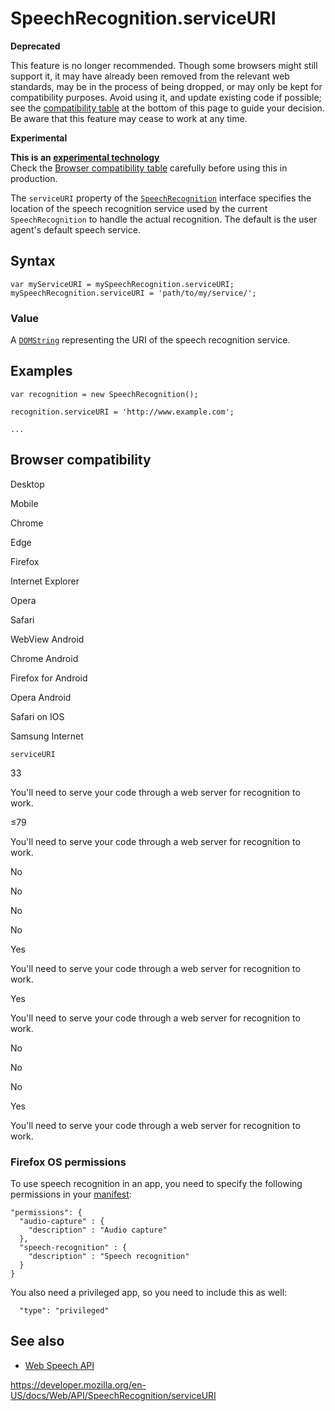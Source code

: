SpeechRecognition.serviceURI
============================

**Deprecated**

This feature is no longer recommended. Though some browsers might still support it, it may have already been removed from the relevant web standards, may be in the process of being dropped, or may only be kept for compatibility purposes. Avoid using it, and update existing code if possible; see the [compatibility table](#browser_compatibility) at the bottom of this page to guide your decision. Be aware that this feature may cease to work at any time.

**Experimental**

**This is an [experimental technology](https://developer.mozilla.org/en-US/docs/MDN/Guidelines/Conventions_definitions#experimental)**  
Check the [Browser compatibility table](#browser_compatibility) carefully before using this in production.

The `serviceURI` property of the [`SpeechRecognition`](../speechrecognition) interface specifies the location of the speech recognition service used by the current `SpeechRecognition` to handle the actual recognition. The default is the user agent's default speech service.

Syntax
------

    var myServiceURI = mySpeechRecognition.serviceURI;
    mySpeechRecognition.serviceURI = 'path/to/my/service/';

### Value

A [`DOMString`](../domstring) representing the URI of the speech recognition service.

Examples
--------

    var recognition = new SpeechRecognition();

    recognition.serviceURI = 'http://www.example.com';

    ...

Browser compatibility
---------------------

Desktop

Mobile

Chrome

Edge

Firefox

Internet Explorer

Opera

Safari

WebView Android

Chrome Android

Firefox for Android

Opera Android

Safari on IOS

Samsung Internet

`serviceURI`

33

You'll need to serve your code through a web server for recognition to work.

≤79

You'll need to serve your code through a web server for recognition to work.

No

No

No

No

Yes

You'll need to serve your code through a web server for recognition to work.

Yes

You'll need to serve your code through a web server for recognition to work.

No

No

No

Yes

You'll need to serve your code through a web server for recognition to work.

### Firefox OS permissions

To use speech recognition in an app, you need to specify the following permissions in your [manifest](https://developer.mozilla.org/en-US/docs/Web/Apps/Build/Manifest):

    "permissions": {
      "audio-capture" : {
        "description" : "Audio capture"
      },
      "speech-recognition" : {
        "description" : "Speech recognition"
      }
    }

You also need a privileged app, so you need to include this as well:

      "type": "privileged"

See also
--------

-   [Web Speech API](../web_speech_api)

<a href="https://developer.mozilla.org/en-US/docs/Web/API/SpeechRecognition/serviceURI" class="_attribution-link">https://developer.mozilla.org/en-US/docs/Web/API/SpeechRecognition/serviceURI</a>
